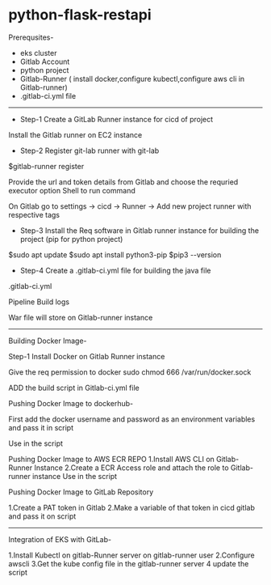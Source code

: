 # python-flask-restapi


Prerequsites-
- eks cluster
- Gitlab Account
- python project
- Gitlab-Runner (
            install docker,configure kubectl,configure aws cli in Gitlab-runner)
- .gitlab-ci.yml file 

------------------------------------------------------------------------------------------------------

- Step-1 Create a GitLab Runner instance for cicd of project

Install the Gitlab runner on EC2 instance 


- Step-2 Register git-lab runner with git-lab

$gitlab-runner register

Provide the url and token details from Gitlab and choose the requried executor option Shell  to run command 

On Gitlab
go to settings -> cicd -> Runner -> Add new project runner with respective tags


- Step-3 Install the Req software in Gitlab runner instance for building the project (pip for python project)

$sudo apt update
$sudo apt install python3-pip
$pip3 --version

- Step-4 Create a .gitlab-ci.yml file for building the java file



.gitlab-ci.yml


Pipeline Build logs


War file will store on Gitlab-runner instance



------------------------------------------------------------------------------------------------------------------------------------------------------
Building Docker Image-

Step-1 Install Docker on Gitlab Runner instance

Give the req permission to docker
sudo chmod 666 /var/run/docker.sock

ADD the build script in 
Gitlab-ci.yml file




Pushing Docker Image to dockerhub-

First add the docker username and password as an environment variables and pass it in script



Use in the script




Pushing Docker Image to AWS ECR REPO
1.Install AWS CLI on Gitlab-Runner Instance
2.Create a ECR Access role and attach the role to Gitlab-runner instance
Use in the script



Pushing Docker Image to GitLab Repository

1.Create a PAT token in Gitlab
2.Make a variable of that token in cicd gitlab and pass it on script


----------------------------------------------------------------------------------------------------------------------------------------------------

Integration of EKS with GitLab-

1.Install Kubectl on gitlab-Runner server on gitlab-runner user
2.Configure awscli 
3.Get the kube config file in the gitlab-runner server
4 update the script
